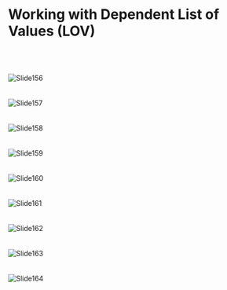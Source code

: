 # Working with Dependent List of Values (LOV)

<br><br><br>
![Slide156](https://github.com/user-attachments/assets/642fc22f-8c3c-40e3-8e26-e23922ecd910)
<br><br><br>
![Slide157](https://github.com/user-attachments/assets/58b9cc02-da5d-43f6-a00d-98847f97ae20)
<br><br><br>
![Slide158](https://github.com/user-attachments/assets/18746c7f-5a6a-48f6-a028-839fca8033d3)
<br><br><br>
![Slide159](https://github.com/user-attachments/assets/df11fc3f-4ca2-40ee-ad40-d1f7a3605ae6)
<br><br><br>
![Slide160](https://github.com/user-attachments/assets/1719b218-dc74-4e71-a665-8f728571a777)
<br><br><br>
![Slide161](https://github.com/user-attachments/assets/2c56b252-3820-41fb-803c-911ff2f5c820)
<br><br><br>
![Slide162](https://github.com/user-attachments/assets/fa6fe075-247a-4fed-bd26-513d52375441)
<br><br><br>
![Slide163](https://github.com/user-attachments/assets/a155ab46-e6cd-49b7-921d-217ff498bfc8)
<br><br><br>
![Slide164](https://github.com/user-attachments/assets/eac9e883-cf06-4040-b9d3-cbb315391002)
<br><br><br>
